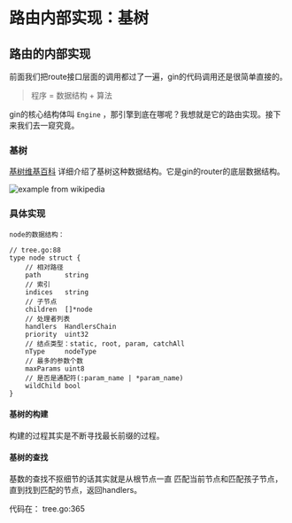 # 路由内部实现：基树

##  路由的内部实现

前面我们把route接口层面的调用都过了一遍，gin的代码调用还是很简单直接的。

> 程序 = 数据结构 + 算法

gin的核心结构体叫 `Engine` ，那引擎到底在哪呢？我想就是它的路由实现。接下来我们去一窥究竟。

### 基树
[基树维基百科](https://en.wikipedia.org/wiki/Radix_tree) 详细介绍了基树这种数据结构。它是gin的router的底层数据结构。

![example from wikipedia](https://upload.wikimedia.org/wikipedia/commons/a/ae/Patricia_trie.svg)


### 具体实现

```
node的数据结构：

// tree.go:88
type node struct {
    // 相对路径
    path      string
    // 索引
    indices   string
    // 子节点
    children  []*node
    // 处理者列表
    handlers  HandlersChain
    priority  uint32
    // 结点类型：static, root, param, catchAll
    nType     nodeType
    // 最多的参数个数
    maxParams uint8
    // 是否是通配符(:param_name | *param_name)
    wildChild bool
}
```

#### 基树的构建
构建的过程其实是不断寻找最长前缀的过程。

#### 基树的查找
基数的查找不抠细节的话其实就是从根节点一直 匹配当前节点和匹配孩子节点，直到找到匹配的节点，返回handlers。

代码在： tree.go:365
